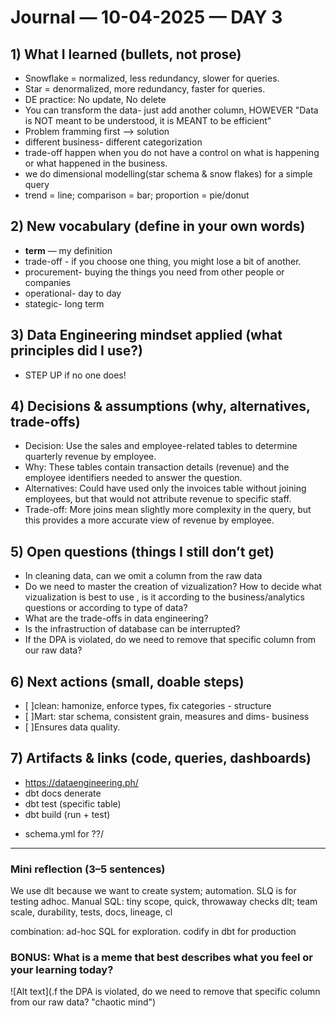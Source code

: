 
# Journal — 10-04-2025 — DAY 3

## 1) What I learned (bullets, not prose)
- Snowflake = normalized, less redundancy, slower for queries.
- Star = denormalized, more redundancy, faster for queries.
- DE practice: No update, No delete
- You can transform the data- just add another column, HOWEVER "Data is NOT meant to be understood, it is MEANT to be efficient”
- Problem framming first --> solution
- different business- different categorization 
- trade-off happen when you do not have a control on what is happening or what happened in the business.
- we do dimensional modelling(star schema & snow flakes) for a simple query
- trend = line; comparison = bar; proportion = pie/donut

## 2) New vocabulary (define in your own words)
- **term** — my definition
- trade-off - if you choose one thing, you might lose a bit of another.
- procurement- buying the things you need from other people or companies
- operational- day to day
- stategic- long term


## 3) Data Engineering mindset applied (what principles did I use?)
- STEP UP if no one does!

## 4) Decisions & assumptions (why, alternatives, trade-offs)
- Decision: Use the sales and employee-related tables to determine quarterly revenue by employee.
- Why: These tables contain transaction details (revenue) and the employee identifiers needed to answer the question.
- Alternatives: Could have used only the invoices table without joining employees, but that would not attribute revenue to specific staff.
- Trade-off: More joins mean slightly more complexity in the query, but this provides a more accurate view of revenue by employee.

## 5) Open questions (things I still don’t get)
- In cleaning data, can we omit a column from the raw data
- Do we need to master the creation  of vizualization? How to decide what vizualization is best to use , is it according to the business/analytics questions or according to type of data?
- What are the trade-offs in data engineering?
- Is the infrastruction of database can be interrupted?
- If the DPA is violated, do we need to remove that specific column from our raw data?

## 6) Next actions (small, doable steps)
- [ ]clean: hamonize, enforce types, fix categories - structure
- [ ]Mart: star schema, consistent grain, measures and dims- business
- [ ]Ensures data quality.

## 7) Artifacts & links (code, queries, dashboards)
- https://dataengineering.ph/
- dbt docs denerate
- dbt test (specific table)
- dbt build (run + test)
* schema.yml for ??/

---

### Mini reflection (3–5 sentences)
We use dlt because we want to create system; automation.
SLQ is for testing adhoc.
Manual SQL: tiny scope, quick, throwaway checks
dlt; team scale, durability, tests, docs, lineage, cl

combination: ad-hoc SQL for exploration. codify in dbt for production



### BONUS: What is a meme that best describes what you feel or your learning today?

![Alt text](.f the DPA is violated, do we need to remove that specific column from our raw data? "chaotic mind")
